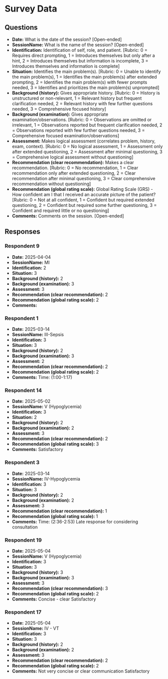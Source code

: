 # Survey Data

## Questions

- **Date:** What is the date of the session? [Open-ended]
- **SessionName:** What is the name of the session? [Open-ended]
- **Identification:** Identification of self, role, and patient. [Rubric: 0 = Requires direct prompting, 1 = Introduces themselves but only after a hint, 2 = Introduces themselves but information is incomplete, 3 = Introduces themselves and information is complete]
- **Situation:** Identifies the main problem(s). [Rubric: 0 = Unable to identify the main problem(s), 1 = Identifies the main problem(s) after extended prompting, 2 = Identifies the main problem(s) with fewer prompts needed, 3 = Identifies and prioritizes the main problem(s) unprompted]
- **Background (history):** Gives appropriate history. [Rubric: 0 = History is unstructured or non-relevant, 1 = Relevant history but frequent clarification needed, 2 = Relevant history with few further questions needed, 3 = Comprehensive focused history]
- **Background (examination):** Gives appropriate examination/observations. [Rubric: 0 = Observations are omitted or irrelevant, 1 = Observations reported but frequent clarification needed, 2 = Observations reported with few further questions needed, 3 = Comprehensive focused examination/observations]
- **Assessment:** Makes logical assessment (correlates problem, history, exam, context). [Rubric: 0 = No logical assessment, 1 = Assessment only after extended questioning, 2 = Assessment after minimal questioning, 3 = Comprehensive logical assessment without questioning]
- **Recommendation (clear recommendation):** Makes a clear recommendation. [Rubric: 0 = No recommendation, 1 = Clear recommendation only after extended questioning, 2 = Clear recommendation after minimal questioning, 3 = Clear comprehensive recommendation without questioning]
- **Recommendation (global rating scale):** Global Rating Scale (GRS) - How confident am I that I received an accurate picture of the patient? [Rubric: 0 = Not at all confident, 1 = Confident but required extended questioning, 2 = Confident but required some further questioning, 3 = Confident and required little or no questioning]
- **Comments:** Comments on the session. [Open-ended]

## Responses


### Respondent 9

- **Date:** 2025-04-04
- **SessionName:** MI
- **Identification:** 2
- **Situation:** 3
- **Background (history):** 2
- **Background (examination):** 3
- **Assessment:** 3
- **Recommendation (clear recommendation):** 2
- **Recommendation (global rating scale):** 2
- **Comments:**

### Respondent 1

- **Date:** 2025-03-14
- **SessionName:** III-Sepsis
- **Identification:** 3
- **Situation:** 3
- **Background (history):** 2
- **Background (examination):** 3
- **Assessment:** 2
- **Recommendation (clear recommendation):** 2
- **Recommendation (global rating scale):** 2
- **Comments:** Time: (1:00-1:17)

### Respondent 14

- **Date:** 2025-05-02
- **SessionName:** V (Hypoglycemia)
- **Identification:** 3
- **Situation:** 2
- **Background (history):** 2
- **Background (examination):** 2
- **Assessment:** 3
- **Recommendation (clear recommendation):** 2
- **Recommendation (global rating scale):** 3
- **Comments:** Satisfactory

### Respondent 3

- **Date:** 2025-03-14
- **SessionName:** IV-Hypoglycemia
- **Identification:** 3
- **Situation:** 3
- **Background (history):** 2
- **Background (examination):** 2
- **Assessment:** 3
- **Recommendation (clear recommendation):** 1
- **Recommendation (global rating scale):** 1
- **Comments:** Time: (2:36-2:53)
Late response for considering consultation

### Respondent 19

- **Date:** 2025-05-04
- **SessionName:** V (Hypoglycemia)
- **Identification:** 3
- **Situation:** 3
- **Background (history):** 3
- **Background (examination):** 3
- **Assessment:** 3
- **Recommendation (clear recommendation):** 3
- **Recommendation (global rating scale):** 2
- **Comments:** Concise - clear
Satisfactory

### Respondent 17

- **Date:** 2025-05-04
- **SessionName:** IV - VT
- **Identification:** 3
- **Situation:** 3
- **Background (history):** 2
- **Background (examination):** 2
- **Assessment:** 3
- **Recommendation (clear recommendation):** 2
- **Recommendation (global rating scale):** 2
- **Comments:** Not very concise or clear communication
Satisfactory
